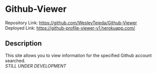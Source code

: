 # Github-Viewer
Repository Link: https://github.com/WesleyTejeda/Github-Viewer<br>
Deployed Link: https://github-profile-viewer-v1.herokuapp.com/
## Description
This site allows you to view information for the specified Github account searched.<br>
*STILL UNDER DEVELOPMENT*
